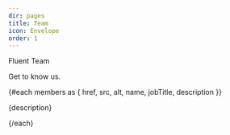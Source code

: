 ```yaml
---
dir: pages
title: Team
icon: Envelope
order: 1
---
```


<script>
  import { Img, Heading, P } from 'flowbite-svelte'
  import { 
    Section, 
    TeamWrapper, 
    TeamHeader, 
    TeamBody, 
    TeamItem, 
    Facebook, 
    Github, 
    Twitter
  } from 'flowbite-svelte-blocks';

  let imgClass = `
    grayscale
    hover:grayscale-0
    object-cover
    w-25
    h-25
    rounded-xl
    shadow-xl
    xs:rounded-full
    sm:rounded-none
  `;

  let members = [
    {
      href: '/',
      src: '/images/team/00_team_member.jpg',
      alt: 'Bradley Allgood',
      name: 'Bradley Allgood',
      jobTitle: 'Chief Executive Officer',
      description: 'Bradley drives the technical strategy of the fluent platform and brand.'
    },
    {
      href: '/',
      src: '/images/team/01_team_member.jpg',
      alt: 'Greg Guedel',
      name: 'Greg Guedel',
      jobTitle: 'Chief Legal Officer',
      description: ''
    },
    {
      href: '/',
      src: '/images/team/02_team_member.jpg',
      alt: 'John Buckle',
      name: 'John Buckle',
      jobTitle: 'Lead Backend Engineer',
      description: 'John drives the technical strategy'
    },
    {
      href: '/',
      src: '/images/team/03_team_member.jpg',
      alt: 'Amrita Srivastava',
      name: 'Amrita Srivastava',
      jobTitle: 'Program Advisor',
      description: 'Amrita drives the program strategy.'
    },
    {
      href: '/',
      src: '/images/team/04_team_member.jpg',
      alt: 'Anthony Nixon',
      name: 'Anthony Nixon',
      jobTitle: 'Senior Software Engineer',
      description: ''
    },
    {
      href: '/',
      src: '/images/team/05_team_member.jpg',
      alt: 'Armin Ranjbar',
      name: 'Armin Ranjbar',
      jobTitle: 'Chief Technology Officer',
      description: 'Armin guides the technical strategy'
    },
    {
      href: '/',
      src: '/images/team/06_team_member.jpg',
      alt: 'Khaled Khan',
      name: 'Khaled Khan',
      jobTitle: 'Chief Strategy Officer',
      description: 'Khaled drives the strategy.'
    },
    {
      href: '/',
      src: '/images/team/07_team_member.jpg',
      alt: 'Brent Tanner',
      name: 'Brent Tanner',
      jobTitle: 'Chief Operations Officer',
      description: 'Brent guides the operations'
    },
    {
      href: '/',
      src: '/images/team/08_team_member.jpg',
      alt: 'William Hester',
      name: 'William Hester',
      jobTitle: 'Head of Engineering',
      description: 'William heads up engineering.'
    },
    {
      href: '/',
      src: '/images/team/09_team_member.png',
      alt: 'anon',
      name: 'Kodepoet',
      jobTitle: 'Sr. Lead Engineer',
      description: 'Poet of code, not words.'
    }
  ];
</script>

<Section name="team">
  <TeamWrapper>
    <TeamHeader>
      <svelte:fragment slot="label">Fluent Team</svelte:fragment>
      <p class="font-light text-gray-500 lg:mb-16 sm:text-xl dark:text-gray-400">Get to know us.</p>
    </TeamHeader>
    <TeamBody>
      {#each members as { href, src, alt, name, jobTitle, description }}
      <TeamItem {href} {src} {alt} {name} {jobTitle} {imgClass}>
        <p class="mt-3 mb-4 font-light text-gray-500 dark:text-gray-400">
          {description}
        </p>
        <svelte:fragment slot="social">
          <Facebook href="/" />
          <Github href="/" />
          <Twitter href="/" />
        </svelte:fragment>
      </TeamItem>
      {/each}
    </TeamBody>
  </TeamWrapper>
</Section>
